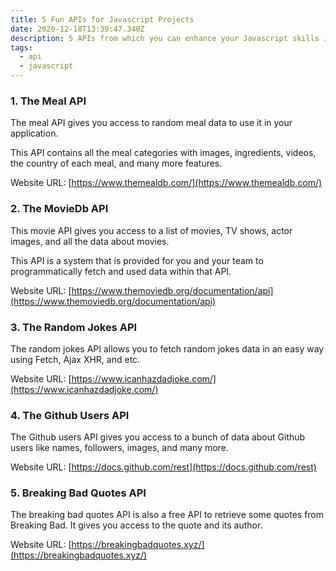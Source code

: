 ```yaml
---
title: 5 Fun APIs for Javascript Projects
date: 2020-12-18T13:39:47.340Z
description: 5 APIs from which you can enhance your Javascript skills in some fun ways.
tags:
  - api
  - javascript
---
```

### 1. The Meal API
The meal API gives you access to random meal data to use it in your application.

This API contains all the meal categories with images, ingredients, videos, the country of each meal, and many more features.

Website URL: [https://www.themealdb.com/](https://www.themealdb.com/)

### 2. The MovieDb API
This movie API gives you access to a list of movies, TV shows, actor images, and all the data about movies.

This API is a system that is provided for you and your team to programmatically fetch and used data within that API.

Website URL: [https://www.themoviedb.org/documentation/api](https://www.themoviedb.org/documentation/api)

### 3. The Random Jokes API
The random jokes API allows you to fetch random jokes data in an easy way using Fetch, Ajax XHR, and etc.

Website URL: [https://www.icanhazdadjoke.com/](https://www.icanhazdadjoke.com/)

### 4. The Github Users API
The Github users API gives you access to a bunch of data about Github users like names, followers, images, and many more.

Website URL: [https://docs.github.com/rest](https://docs.github.com/rest)

### 5. Breaking Bad Quotes API
The breaking bad quotes API is also a free API to retrieve some quotes from Breaking Bad. It gives you access to the quote and its author.

Website URL: [https://breakingbadquotes.xyz/](https://breakingbadquotes.xyz/)